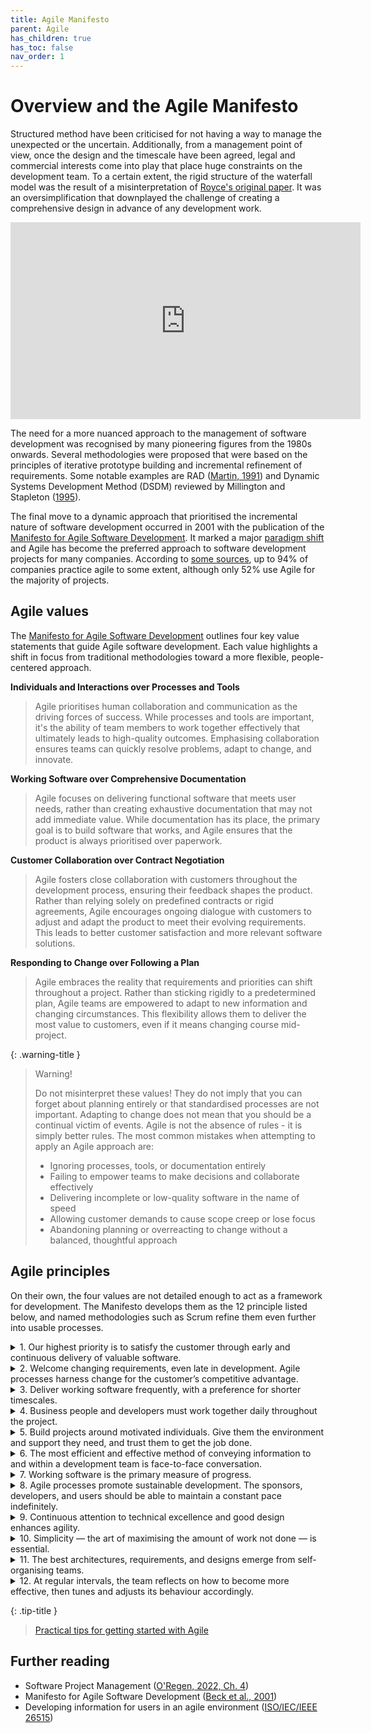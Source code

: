 ```yaml
---
title: Agile Manifesto
parent: Agile
has_children: true
has_toc: false
nav_order: 1
---
```


# Overview and the Agile Manifesto

Structured method have been criticised for not having a way to manage the unexpected or the 
uncertain. Additionally, from a management point of view, once the design and the timescale have 
been agreed, legal and commercial interests come into play that place huge constraints on the 
development team. To a certain extent, the rigid structure of the waterfall model was the result 
of a misinterpretation of [Royce's original paper](https://dl.acm.org/doi/10.5555/41765.41801). It was an oversimplification that
downplayed the challenge of creating a comprehensive design in advance of any development work. 

<iframe width="560" height="315" src="https://www.youtube.com/embed/ZM-_ZbblzRA?si=uEHbiNdHT-bfYMBR" title="YouTube video player" frameborder="0" allow="accelerometer; autoplay; clipboard-write; encrypted-media; gyroscope; picture-in-picture; web-share" referrerpolicy="strict-origin-when-cross-origin" allowfullscreen></iframe>

The need for a more nuanced approach to the management of software development was recognised by
many pioneering figures from the 1980s onwards. Several methodologies were proposed that were based
on the principles of iterative prototype building and incremental refinement of requirements. Some
notable examples are RAD ([Martin, 1991](https://en.wikipedia.org/wiki/Rapid_application_development))
and Dynamic Systems Development Method (DSDM) reviewed by 
Millington and Stapleton ([1995](https://doi.org/10.1109/52.406757)).

The final move to a dynamic approach that prioritised the incremental nature of software development
occurred in 2001 with the publication of the 
[Manifesto for Agile Software Development](https://agilemanifesto.org/). It marked a major 
[paradigm shift](https://en.wikipedia.org/wiki/Paradigm_shift) and Agile has become the preferred 
approach to software development projects for many companies. According to
[some sources](https://www.simform.com/blog/state-of-agile-adoption/), up to 94% of companies
practice agile to some extent, although only 52% use Agile for the majority of projects. 

## Agile values

The [Manifesto for Agile Software Development](https://agilemanifesto.org/) outlines four key value 
statements that guide Agile software development. Each value highlights a shift in focus from 
traditional methodologies toward a more flexible, people-centered approach.

**Individuals and Interactions over Processes and Tools**

> Agile prioritises human collaboration and communication as the driving forces of success. While 
> processes and tools are important, it's the ability of team members to work together effectively 
> that ultimately leads to high-quality outcomes. Emphasising collaboration ensures teams can 
> quickly resolve problems, adapt to change, and innovate.

**Working Software over Comprehensive Documentation**

> Agile focuses on delivering functional software that meets user needs, rather than creating 
> exhaustive documentation that may not add immediate value. While documentation has its place, 
> the primary goal is to build software that works, and Agile ensures that the product is always 
> prioritised over paperwork.

**Customer Collaboration over Contract Negotiation**

> Agile fosters close collaboration with customers throughout the development process, ensuring 
> their feedback shapes the product. Rather than relying solely on predefined contracts or rigid 
> agreements, Agile encourages ongoing dialogue with customers to adjust and adapt the product to 
> meet their evolving requirements. This leads to better customer satisfaction and more relevant 
> software solutions.

**Responding to Change over Following a Plan**

> Agile embraces the reality that requirements and priorities can shift throughout a project. 
> Rather than sticking rigidly to a predetermined plan, Agile teams are empowered to adapt to new 
> information and changing circumstances. This flexibility allows them to deliver the most value 
> to customers, even if it means changing course mid-project.

{: .warning-title }
> <i class="fa-solid fa-exclamation-triangle"></i> Warning!
> 
> Do not misinterpret these values! They do not imply that you can forget about planning entirely
> or that standardised processes are not important. Adapting to change does not mean that you should
> be a continual victim of events. Agile is not the absence of rules - it is simply better rules.
> The most common mistakes when attempting to apply an Agile approach are:
> 
> * Ignoring processes, tools, or documentation entirely
> * Failing to empower teams to make decisions and collaborate effectively
> * Delivering incomplete or low-quality software in the name of speed
> * Allowing customer demands to cause scope creep or lose focus
> * Abandoning planning or overreacting to change without a balanced, thoughtful approach

## Agile principles

On their own, the four values are not detailed enough to act as a framework for development. The
Manifesto develops them as the 12 principle listed below, and named methodologies such as Scrum
refine them even further into usable processes.

<details markdown=1 class="blue-bar">
<summary>1. Our highest priority is to satisfy the customer through early and continuous delivery of 
valuable software.</summary>

<p>
In a collaborative software development project, customer satisfaction drives the process. This 
principle emphasises the importance of delivering functional pieces of software early and frequently. 
By doing so, teams can gather feedback from stakeholders throughout the project, ensuring that the 
software remains aligned with customer needs and business objectives. Instead of waiting until the 
end of the project for delivery, each iteration produces a tangible, valuable result, increasing 
stakeholder confidence and reducing the risk of misalignment between expectations and the final 
product.
</p>
</details>

<details markdown=1 class="blue-bar">
<summary>2. Welcome changing requirements, even late in development. Agile processes harness 
change for the customer’s competitive advantage.</summary>

<p>
Collaborative teams recognise that requirements often evolve as stakeholders gain a deeper 
understanding of the project’s goals or as market conditions change. This principle encourages 
flexibility, allowing the team to adapt even during later stages of development. By welcoming 
change rather than resisting it, the team can deliver software that provides a competitive edge. 
In this context, team members work closely with stakeholders, regularly reviewing requirements to 
ensure the final product meets the evolving needs of the business or customer, rather than sticking 
rigidly to an outdated specification.
</p>
</details>

<details markdown=1 class="blue-bar">
<summary>3. Deliver working software frequently, with a preference for shorter timescales.</summary>

<p>
Collaborative software development thrives on frequent, iterative deliveries that demonstrate 
progress to stakeholders. Short timescales, typically within a few weeks, allow the team to focus 
on completing small, manageable increments of the product. Each delivery of working software fosters 
a sense of accomplishment, keeps the project moving forward, and provides regular opportunities for 
feedback. This continuous delivery process builds trust with the customer, as they can see tangible 
results and offer input early and often, reducing the risk of surprises at the end of the project.
</p>
</details>

<details markdown=1 class="blue-bar">
<summary>4. Business people and developers must work together daily throughout the project.</summary>

<p>
In collaborative environments, close cooperation between business stakeholders and the development 
team is crucial to ensuring that the project remains aligned with the business goals. Daily 
interactions help resolve misunderstandings quickly, clarify requirements, and prioritise work 
effectively. Whether it’s through stand-up meetings, workshops, or informal discussions, these 
frequent touchpoints help to bridge the gap between technical implementation and business objectives. 
This principle emphasises that collaboration between both sides leads to a more informed, responsive, 
and adaptive development process, ultimately delivering more value.
</p>
</details>

<details markdown=1 class="blue-bar">
<summary>5. Build projects around motivated individuals. Give them the environment and support they 
need, and trust them to get the job done.</summary>

<p>
Successful collaborative projects rely on teams of motivated, self-organising individuals who are 
given the autonomy to make decisions and take ownership of their work. This principle highlights the 
importance of trust and empowerment within the team. When developers, testers, and designers feel 
trusted and supported, they are more engaged and productive. Providing an environment that fosters 
creativity, accountability, and problem-solving ensures that the team is equipped to overcome 
challenges and deliver high-quality software. The team’s motivation directly influences the success 
of the project.
</p>
</details>

<details markdown=1 class="blue-bar">
<summary>6. The most efficient and effective method of conveying information to and within a 
development team is face-to-face conversation.</summary>

<p>
Direct, face-to-face communication fosters collaboration and quick decision-making in software 
development projects. While tools like email or documentation have their place, in-person 
conversations (or video calls in remote settings) are the most effective way to resolve issues, 
clarify misunderstandings, and share ideas. Face-to-face communication allows team members to 
quickly ask questions, discuss solutions, and gain immediate feedback, reducing the potential 
for delays or miscommunication. In a collaborative project, this method accelerates the flow of 
information and enables teams to stay aligned.
</p>
</details>

<details markdown=1 class="blue-bar">
<summary>7. Working software is the primary measure of progress.</summary>

<p>
In Agile, the focus is on delivering functional software, not on the volume of documentation or 
the completion of tasks. In a collaborative project, this principle helps ensure that the team 
remains aligned on what matters most: producing software that works and delivers value. Regularly 
delivering working software provides a tangible measure of progress that stakeholders can review 
and test. This approach keeps the project moving forward, as the team can continuously refine and 
improve the product based on real feedback rather than theoretical completion markers.
</p>
</details>

<details markdown=1 class="blue-bar">
<summary>8. Agile processes promote sustainable development. The sponsors, developers, and users 
should be able to maintain a constant pace indefinitely.</summary>

<p>
Collaborative teams strive for a steady, manageable pace throughout the project to avoid burnout 
and maintain productivity over the long term. Sustainable development means setting realistic goals 
and avoiding periods of intense work followed by downtime. In a team environment, this constant 
pace ensures that all members, including sponsors and end users, can stay engaged and contribute 
consistently. This approach leads to higher-quality work and a more enjoyable work environment, 
which ultimately improves the team’s effectiveness and the project’s outcome.
</p>
</details>

<details markdown=1 class="blue-bar">
<summary>9. Continuous attention to technical excellence and good design enhances agility.</summary>

<p>
Technical excellence and strong design practices form the foundation for an Agile project’s 
flexibility. In a collaborative environment, team members focus on writing clean, maintainable 
code and designing robust systems that can adapt to changes. This principle emphasises that 
high-quality engineering is essential for remaining responsive to new requirements or shifts 
in direction. By focusing on technical excellence, the team ensures that the software is scalable, 
easier to modify, and less prone to bugs, which supports the Agile goal of quick iteration and 
adaptation.
</p>
</details>

<details markdown=1 class="blue-bar">
<summary>10. Simplicity — the art of maximising the amount of work not done — is essential.</summary>

<p>
Agile promotes simplicity, encouraging teams to focus on doing only what is necessary to deliver 
value. In collaborative software development, this means avoiding unnecessary complexity or 
features that don’t directly contribute to the project’s goals. Teams must prioritise the most 
important tasks and eliminate waste. By focusing on simplicity, the team can deliver value faster, 
reduce the risk of overengineering, and create a product that is easier to maintain and scale. 
This principle ensures that the team remains focused and efficient.
</p>
</details>

<details markdown=1 class="blue-bar">
<summary>11. The best architectures, requirements, and designs emerge from self-organising teams.
</summary>

<p>
Self-organising teams have the autonomy to decide how best to approach their work, which leads to 
better problem-solving and innovation. In collaborative projects, this principle empowers team 
members to take ownership of architecture, design, and implementation decisions. By encouraging 
collaboration and trust within the team, Agile creates an environment where the best ideas can 
come from anyone, not just senior leaders. This autonomy allows the team to respond quickly to 
changes and find creative solutions that fit the project’s unique challenges.
</p>
</details>

<details markdown=1 class="blue-bar">
<summary>12. At regular intervals, the team reflects on how to become more effective, then tunes 
and adjusts its behaviour accordingly.</summary>

<p>
Agile values continuous improvement through regular reflection. In collaborative projects, teams 
hold retrospectives at the end of each iteration to assess what worked well and what didn’t. This 
practice encourages transparency and open communication, allowing the team to learn from their 
experiences and improve processes for the next iteration. By consistently reflecting and adjusting, 
the team becomes more efficient, productive, and cohesive over time, leading to better outcomes 
and a more effective development process. This principle reinforces the idea that no project is 
ever static—there’s always room for growth.
</p>
</details>



{: .tip-title }
> [<i class="fa-regular fa-lightbulb"></i> Practical tips for getting started with Agile](manifesto_tips)

## Further reading

* Software Project Management ([O'Regen, 2022, Ch. 4](https://link-springer-com.napier.idm.oclc.org/chapter/10.1007/978-3-031-07816-3_4))
* Manifesto for Agile Software Development ([Beck et al., 2001](https://agilemanifesto.org/))
* Developing information for users in an agile environment ([ISO/IEC/IEEE 26515](https://napier.primo.exlibrisgroup.com/permalink/44NAP_INST/19n0mho/cdi_ieee_standards_0b0000648897745a))
